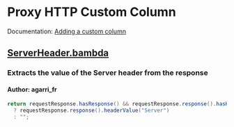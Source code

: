 <!--
*** AUTO-GENERATED FILE ***
This file is auto-generated by BambdaChecker.
Please do not manually edit this file, or include any changes to this file in pull requests.
-->
# Proxy HTTP Custom Column
Documentation: [Adding a custom column](https://portswigger.net/burp/documentation/desktop/tools/proxy/http-history#adding-a-custom-column)
## [ServerHeader.bambda](https://github.com/PortSwigger/bambdas/blob/main/CustomColumn/Proxy/HTTP/ServerHeader.bambda)
### Extracts the value of the Server header from the response
#### Author: agarri_fr
```java
return requestResponse.hasResponse() && requestResponse.response().hasHeader("Server")
  ? requestResponse.response().headerValue("Server")
  : "";

```
